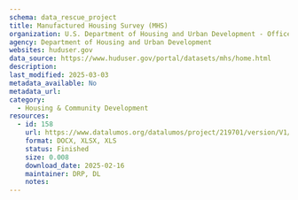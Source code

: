 ```yaml
---
schema: data_rescue_project 
title: Manufactured Housing Survey (MHS)
organization: U.S. Department of Housing and Urban Development - Office of Policy Development and Research
agency: Department of Housing and Urban Development
websites: huduser.gov
data_source: https://www.huduser.gov/portal/datasets/mhs/home.html
description: 
last_modified: 2025-03-03
metadata_available: No
metadata_url: 
category:
  - Housing & Community Development 
resources:
  - id: 158
    url: https://www.datalumos.org/datalumos/project/219701/version/V1/view
    format: DOCX, XLSX, XLS
    status: Finished
    size: 0.008
    download_date: 2025-02-16
    maintainer: DRP, DL
    notes: 
---
```

